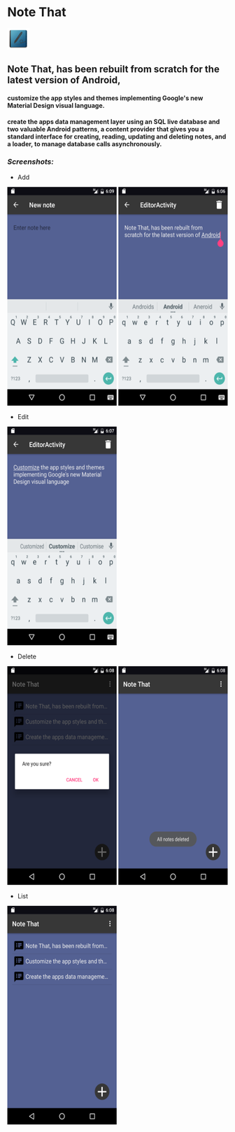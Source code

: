 # Note That

<img src="https://github.com/IdanAftaker/Note_That/blob/master/app/src/main/ic_launcher-web.png?raw=true" width="50" height="50" />

## Note That, has been rebuilt from scratch for the latest version of Android, 
####  customize the app styles and themes implementing Google's new Material Design visual language. 
#### create the apps data management layer using an SQL live database and two valuable Android patterns, a content provider that gives you a standard interface for creating, reading, updating and deleting notes, and a loader, to manage database calls asynchronously.

### _Screenshots:_
- Add

<img src="https://github.com/IdanAftaker/Note_That/blob/master/Screenshot/add.png?raw=true" width="250" height="500"/>
<img src="https://github.com/IdanAftaker/Note_That/blob/master/Screenshot/add2.png?raw=true" width="250" height="500"/>

- Edit

<img src="https://github.com/IdanAftaker/Note_That/blob/master/Screenshot/edit.png?raw=true" width="250" height="500"/>

- Delete

<img src="https://github.com/IdanAftaker/Note_That/blob/master/Screenshot/delete.png?raw=true" width="250" height="500"/>
<img src="https://github.com/IdanAftaker/Note_That/blob/master/Screenshot/delete2.png?raw=true" width="250" height="500"/>

- List

<img src="https://github.com/IdanAftaker/Note_That/blob/master/Screenshot/list.png?raw=true" width="250" height="500"/>




